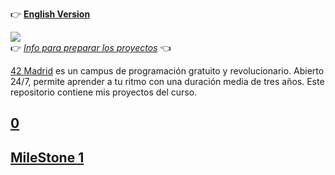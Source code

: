 :point_right: **[English Version](README_en.md)**

![](documentation/logo2.jpg)   
👉 [*Info para preparar los proyectos*](documentation/) 👈


[42 Madrid](https://www.42madrid.com/) es un campus de programación gratuito y revolucionario. Abierto 24/7, permite aprender a tu ritmo con una duración media de tres años. Este repositorio contiene mis proyectos del curso.

## [0](0)
## [MileStone 1](milestone_1)



